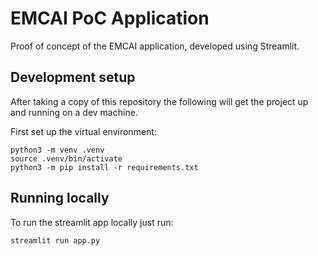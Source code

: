 # EMCAI PoC Application

Proof of concept of the EMCAI application, developed using Streamlit.

## Development setup

After taking a copy of this repository the following will get the project up and running on a dev machine.

First set up the virtual environment:

```console
python3 -m venv .venv
source .venv/bin/activate
python3 -m pip install -r requirements.txt
```

## Running locally

To run the streamlit app locally just run:

```console
streamlit run app.py
```